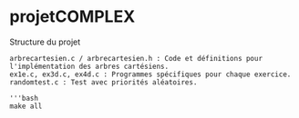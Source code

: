  # projetCOMPLEX
Structure du projet

    arbrecartesien.c / arbrecartesien.h : Code et définitions pour l'implémentation des arbres cartésiens.
    ex1e.c, ex3d.c, ex4d.c : Programmes spécifiques pour chaque exercice.
    randomtest.c : Test avec priorités aléatoires.

    '''bash
    make all
